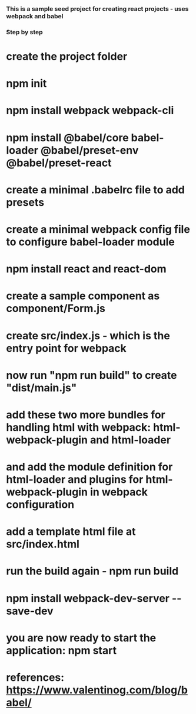 ### This is a sample seed project for creating react projects - uses webpack and babel

### Step by step

# create the project folder

# npm init

# npm install webpack webpack-cli

# npm install @babel/core babel-loader @babel/preset-env @babel/preset-react

# create a minimal .babelrc file to add presets

# create a minimal webpack config file to configure babel-loader module

# npm install react and react-dom

# create a sample component as component/Form.js

# create src/index.js - which is the entry point for webpack

# now run "npm run build" to create "dist/main.js"

# add these two more bundles for handling html with webpack: html-webpack-plugin and html-loader

# and add the module definition for html-loader and plugins for html-webpack-plugin in webpack configuration

# add a template html file at src/index.html

# run the build again - npm run build

# npm install webpack-dev-server --save-dev

# you are now ready to start the application: npm start

# references: https://www.valentinog.com/blog/babel/
